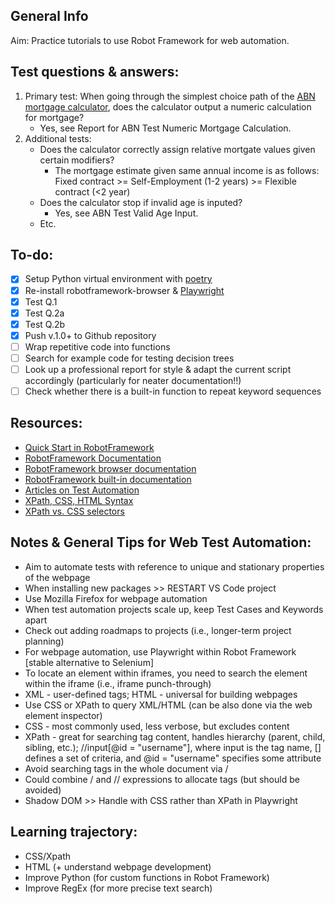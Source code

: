 ## General Info
Aim: Practice tutorials to use Robot Framework for web automation. 

## Test questions & answers: 
1) Primary test: When going through the simplest choice path of the [ABN mortgage calculator](https://www.abnamro.nl/nl/prive/hypotheken/maximale-hypotheek-berekenen.html), does the calculator output a numeric calculation for mortgage? 
   - Yes, see Report for ABN Test Numeric Mortgage Calculation.
2) Additional tests: 
   - Does the calculator correctly assign relative mortgate values given certain modifiers? 
      - The mortgage estimate given same annual income is as follows: Fixed contract >= Self-Employment (1-2 years) >= Flexible contract (<2 year)
   -  Does the calculator stop if invalid age is inputed? 
      - Yes, see ABN Test Valid Age Input.
   - Etc. 

## To-do:
- [x] Setup Python virtual environment with [poetry](https://michaelcurrin.github.io/dev-cheatsheets/cheatsheets/package-managers/python/poetry.html)
- [x] Re-install robotframework-browser & [Playwright](https://playwright.dev/docs/intro)
- [x] Test Q.1
- [x] Test Q.2a
- [x] Test Q.2b
- [x] Push v.1.0+ to Github repository 
- [ ] Wrap repetitive code into functions
- [ ] Search for example code for testing decision trees
- [ ] Look up a professional report for style & adapt the current script accordingly (particularly for neater documentation!!)
- [ ] Check whether there is a built-in function to repeat keyword sequences

## Resources: 
- [Quick Start in RobotFramework](https://github.com/robotframework/QuickStartGuide/blob/master/QuickStart.rst)
- [RobotFramework Documentation](https://robotframework.org/robotframework/latest/RobotFrameworkUserGuide.html#installing-using-pip)
- [RobotFramework browser documentation](https://marketsquare.github.io/robotframework-browser/Browser.html)
- [RobotFramework built-in documentation](https://robotframework.org/robotframework/6.0.2/libraries/BuiltIn.html?_ga=2.223392667.1631393726.1683372460-868379529.1683372460#library-documentation-top)
- [Articles on Test Automation](https://testersdock.com/)
- [XPath, CSS, HTML Syntax](https://www.w3schools.com/xml/xpath_syntax.asp#gsc.tab=0)
- [XPath vs. CSS selectors](https://www.scrapingbee.com/blog/xpath-vs-css-selector/)

## Notes & General Tips for Web Test Automation: 
- Aim to automate tests with reference to unique and stationary properties of the webpage 
- When installing new packages >> RESTART VS Code project 
- Use Mozilla Firefox for webpage automation 
- When test automation projects scale up, keep Test Cases and Keywords apart 
- Check out adding roadmaps to projects (i.e., longer-term project planning)
- For webpage automation, use Playwright within Robot Framework [stable alternative to Selenium]
- To locate an element within iframes, you need to search the element within the iframe (i.e., iframe punch-through)
- XML - user-defined tags; HTML - universal for building webpages
- Use CSS or XPath to query XML/HTML (can be also done via the web element inspector)
- CSS - most commonly used, less verbose, but excludes content
- XPath - great for searching tag content, handles hierarchy (parent, child, sibling, etc.); 
  //input[@id = "username"], where input is the tag name, [] defines a set of criteria, and @id = "username" specifies some attribute
- Avoid searching tags in the whole document via / 
- Could combine / and // expressions to allocate tags (but should be avoided) 
- Shadow DOM >> Handle with CSS rather than XPath in Playwright

## Learning trajectory: 
- CSS/Xpath
- HTML (+ understand webpage development)
- Improve Python (for custom functions in Robot Framework)
- Improve RegEx (for more precise text search)
